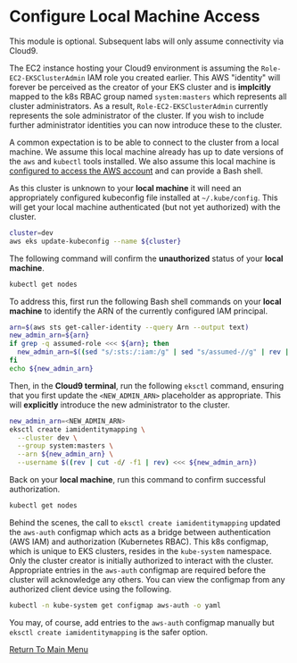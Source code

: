 # Configure Local Machine Access

This module is optional.
Subsequent labs will only assume connectivity via Cloud9.

The EC2 instance hosting your Cloud9 environment is assuming the `Role-EC2-EKSClusterAdmin` IAM role you created earlier.
This AWS "identity" will forever be perceived as the creator of your EKS cluster and is **implcitly** mapped to the k8s RBAC group named `system:masters` which represents all cluster administrators.
As a result, `Role-EC2-EKSClusterAdmin` currently represents the sole administrator of the cluster.
If you wish to include further administrator identities you can now introduce these to the cluster.

A common expectation is to be able to connect to the cluster from a local machine.
We assume this local machine already has up to date versions of the `aws` and `kubectl` tools installed.
We also assume this local machine is [configured to access the AWS account](https://docs.aws.amazon.com/cli/latest/userguide/cli-chap-configure.html) and can provide a Bash shell.

As this cluster is unknown to your **local machine** it will need an appropriately configured kubeconfig file installed at `~/.kube/config`.
This will get your local machine authenticated (but not yet authorized) with the cluster.
```bash
cluster=dev
aws eks update-kubeconfig --name ${cluster}
```

The following command will confirm the **unauthorized** status of your **local machine**.
```bash
kubectl get nodes
```

To address this, first run the following Bash shell commands on your **local machine** to identify the ARN of the currently configured IAM principal.
```bash
arn=$(aws sts get-caller-identity --query Arn --output text)
new_admin_arn=${arn}
if grep -q assumed-role <<< ${arn}; then
  new_admin_arn=$((sed "s/:sts:/:iam:/g" | sed "s/assumed-//g" | rev | cut -d/ -f2- | rev) <<< ${arn})
fi
echo ${new_admin_arn}
```

Then, in the **Cloud9 terminal**, run the following `eksctl` command, ensuring that you first update the `<NEW_ADMIN_ARN>` placeholder as appropriate.
This will **explicitly** introduce the new administrator to the cluster.
```bash
new_admin_arn=<NEW_ADMIN_ARN>
eksctl create iamidentitymapping \
  --cluster dev \
  --group system:masters \
  --arn ${new_admin_arn} \
  --username $((rev | cut -d/ -f1 | rev) <<< ${new_admin_arn})
```

Back on your **local machine**, run this command to confirm successful authorization.
```bash
kubectl get nodes
```

Behind the scenes, the call to `eksctl create iamidentitymapping` updated the `aws-auth` configmap which acts as a bridge between authentication (AWS IAM) and authorization (Kubernetes RBAC).
This k8s configmap, which is unique to EKS clusters, resides in the `kube-system` namespace.
Only the cluster creator is initially authorized to interact with the cluster.
Appropriate entries in the `aws-auth` configmap are required before the cluster will acknowledge any others.
You can view the configmap from any authorized client device using the following.
```bash
kubectl -n kube-system get configmap aws-auth -o yaml
```

You may, of course, add entries to the `aws-auth` configmap manually but `eksctl create iamidentitymapping` is the safer option.

[Return To Main Menu](/README.md)
